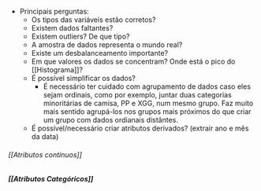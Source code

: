 - Principais perguntas:
	- Os tipos das variáveis estão corretos? 
	- Existem dados faltantes? 
	- Existem outliers? De que tipo? 
	- A amostra de dados representa o mundo real? 
	- Existe um desbalanceamento importante? 
	- Em que valores os dados se concentram? Onde está o pico do [[Histograma]]? 
	- É possível simplificar os dados? 
		- É necessário ter cuidado com agrupamento de dados caso eles sejam ordinais, como por exemplo, juntar duas categorias minoritárias de camisa, PP e XGG, num mesmo grupo. Faz muito mais sentido agrupá-los nos grupos mais próximos do que criar um grupo com dados ordianais distântes.
	- É possível/necessário criar atributos derivados? (extrair ano e mês da data)

###### [[Atributos contínuos]]

##### [[Atributos Categóricos]]
